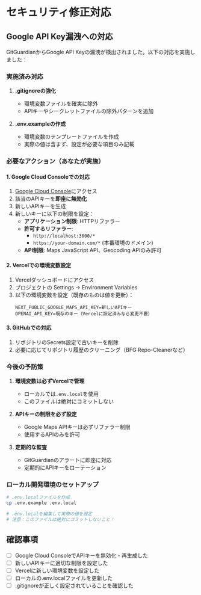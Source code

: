 # セキュリティ修正対応

## Google API Key漏洩への対応

GitGuardianからGoogle API Keyの漏洩が検出されました。以下の対応を実施しました：

### 実施済み対応

1. **.gitignoreの強化**
   - 環境変数ファイルを確実に除外
   - APIキーやシークレットファイルの除外パターンを追加

2. **.env.exampleの作成**
   - 環境変数のテンプレートファイルを作成
   - 実際の値は含まず、設定が必要な項目のみ記載

### 必要なアクション（あなたが実施）

#### 1. Google Cloud Consoleでの対応
1. [Google Cloud Console](https://console.cloud.google.com/)にアクセス
2. 該当のAPIキーを**即座に無効化**
3. 新しいAPIキーを生成
4. 新しいキーに以下の制限を設定：
   - **アプリケーション制限**: HTTPリファラー
   - **許可するリファラー**: 
     - `http://localhost:3000/*`
     - `https://your-domain.com/*` (本番環境のドメイン)
   - **API制限**: Maps JavaScript API、Geocoding APIのみ許可

#### 2. Vercelでの環境変数設定
1. Vercelダッシュボードにアクセス
2. プロジェクトの Settings → Environment Variables
3. 以下の環境変数を設定（既存のものは値を更新）：
   ```
   NEXT_PUBLIC_GOOGLE_MAPS_API_KEY=新しいAPIキー
   OPENAI_API_KEY=既存のキー（Vercelに設定済みなら変更不要）
   ```

#### 3. GitHubでの対応
1. リポジトリのSecrets設定で古いキーを削除
2. 必要に応じてリポジトリ履歴のクリーニング（BFG Repo-Cleanerなど）

### 今後の予防策

1. **環境変数は必ずVercelで管理**
   - ローカルでは`.env.local`を使用
   - このファイルは絶対にコミットしない

2. **APIキーの制限を必ず設定**
   - Google Maps APIキーは必ずリファラー制限
   - 使用するAPIのみを許可

3. **定期的な監査**
   - GitGuardianのアラートに即座に対応
   - 定期的にAPIキーをローテーション

### ローカル開発環境のセットアップ

```bash
# .env.localファイルを作成
cp .env.example .env.local

# .env.localを編集して実際の値を設定
# 注意：このファイルは絶対にコミットしないこと！
```

## 確認事項

- [ ] Google Cloud ConsoleでAPIキーを無効化・再生成した
- [ ] 新しいAPIキーに適切な制限を設定した
- [ ] Vercelに新しい環境変数を設定した
- [ ] ローカルの.env.localファイルを更新した
- [ ] .gitignoreが正しく設定されていることを確認した